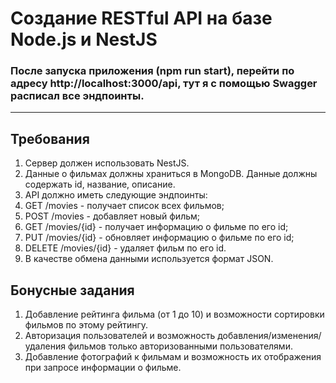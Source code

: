 # Создание RESTful API на базе Node.js и NestJS

### После запуска приложения (npm run start), перейти по адресу http://localhost:3000/api, тут я с помощью Swagger расписал все эндпоинты. 

***
## Требования
1. Сервер должен использовать NestJS.
2. Данные о фильмах должны храниться в MongoDB. Данные должны содержать id, название, описание.
3. API должно иметь следующие эндпоинты:
4. GET /movies - получает список всех фильмов;
5. POST /movies - добавляет новый фильм;
6. GET /movies/{id} - получает информацию о фильме по его id;
7. PUT /movies/{id} - обновляет информацию о фильме по его id;
8. DELETE /movies/{id} - удаляет фильм по его id.
9. В качестве обмена данными используется формат JSON.

## Бонусные задания
1. Добавление рейтинга фильма (от 1 до 10) и возможности сортировки фильмов по этому рейтингу.
2. Авторизация пользователей и возможность добавления/изменения/удаления фильмов только авторизованными пользователями.
3. Добавление фотографий к фильмам и возможность их отображения при запросе информации о фильме.
